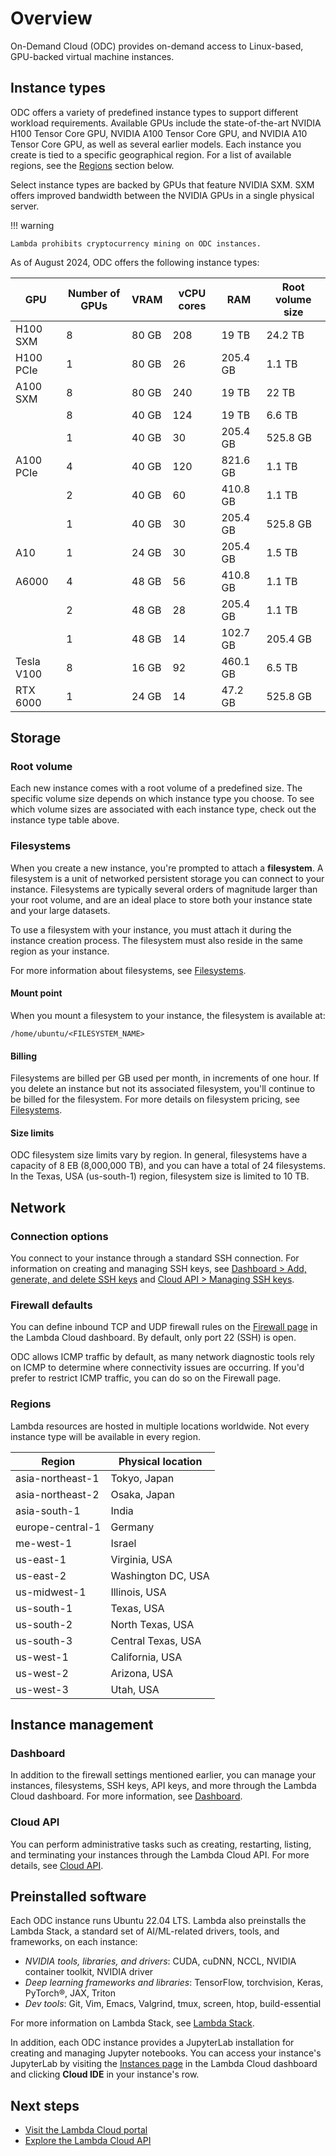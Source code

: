 # Overview

On-Demand Cloud (ODC) provides on-demand access to Linux-based, GPU-backed
virtual machine instances.

## Instance types

ODC offers a variety of predefined instance types to support different workload
requirements. Available GPUs include the state-of-the-art NVIDIA H100 Tensor
Core GPU, NVIDIA A100 Tensor Core GPU, and NVIDIA A10 Tensor Core GPU, as well
as several earlier models. Each instance you create is tied to a specific
geographical region. For a list of available regions, see the
[Regions](#regions) section below.

Select instance types are backed by GPUs that feature NVIDIA SXM. SXM offers
improved bandwidth between the NVIDIA GPUs in a single physical server.

!!! warning

    Lambda prohibits cryptocurrency mining on ODC instances.

As of August 2024, ODC offers the following instance types:

| GPU        | Number of GPUs | VRAM   | vCPU cores | RAM       | Root volume size |
|------------|----------------|--------|------------|-----------|------------------|
| H100 SXM   | 8              | 80 GB  | 208        | 19 TB     | 24.2 TB          |
| H100 PCIe  | 1              | 80 GB  | 26         | 205.4 GB  | 1.1 TB           |
| A100 SXM   | 8              | 80 GB  | 240        | 19 TB     | 22 TB            |
|            | 8              | 40 GB  | 124        | 19 TB     | 6.6 TB           |
|            | 1              | 40 GB  | 30         | 205.4 GB  | 525.8 GB         |
| A100 PCIe  | 4              | 40 GB  | 120        | 821.6 GB  | 1.1 TB           |
|            | 2              | 40 GB  | 60         | 410.8 GB  | 1.1 TB           |
|            | 1              | 40 GB  | 30         | 205.4 GB  | 525.8 GB         |
| A10        | 1              | 24 GB  | 30         | 205.4 GB  | 1.5 TB           |
| A6000      | 4              | 48 GB  | 56         | 410.8 GB  | 1.1 TB           |
|            | 2              | 48 GB  | 28         | 205.4 GB  | 1.1 TB           |
|            | 1              | 48 GB  | 14         | 102.7 GB  | 205.4 GB         |
| Tesla V100 | 8              | 16 GB  | 92         | 460.1 GB  | 6.5 TB           |
| RTX 6000   | 1              | 24 GB  | 14         | 47.2 GB   | 525.8 GB         |

## Storage

### Root volume

Each new instance comes with a root volume of a predefined size. The specific
volume size depends on which instance type you choose. To see which volume sizes
are associated with each instance type, check out the instance type table above.

### Filesystems

When you create a new instance, you're prompted to attach a **filesystem**. A
filesystem is a unit of networked persistent storage you can connect to your
instance. Filesystems are typically several orders of magnitude larger than your
root volume, and are an ideal place to store both your instance state and your
large datasets.

To use a filesystem with your instance, you must attach it during the instance
creation process. The filesystem must also reside in the same region as your
instance.

For more information about filesystems, see [Filesystems](../filesystems.md).

#### Mount point

When you mount a filesystem to your instance, the filesystem is available at:

```markup
/home/ubuntu/<FILESYSTEM_NAME>
```

#### Billing

Filesystems are billed per GB used per month, in increments of one hour. If you
delete an instance but not its associated filesystem, you'll continue to be
billed for the filesystem. For more details on filesystem pricing, see
[Filesystems](../filesystems.md).

#### Size limits

ODC filesystem size limits vary by region. In general, filesystems have a
capacity of 8 EB (8,000,000 TB), and you can have a total of 24 filesystems. In
the Texas, USA (us-south-1) region, filesystem size is limited to 10 TB.

## Network

### Connection options

You connect to your instance through a standard SSH connection. For information
on creating and managing SSH keys, see [Dashboard > Add, generate, and delete
SSH keys](dashboard.md#add-generate-and-delete-ssh-keys) and [Cloud API >
Managing SSH keys](../cloud-api.md#managing-ssh-keys).

### Firewall defaults

You can define inbound TCP and UDP firewall rules on the [Firewall
page](https://cloud.lambdalabs.com/firewall) in the Lambda Cloud dashboard. By
default, only port 22 (SSH) is open.

ODC allows ICMP traffic by default, as many network diagnostic tools rely on
ICMP to determine where connectivity issues are occurring. If you'd prefer to
restrict ICMP traffic, you can do so on the Firewall page.

### Regions

Lambda resources are hosted in multiple locations worldwide. Not every instance
type will be available in every region.

| Region           | Physical location  |
| ---------------- | ------------------ |
| asia-northeast-1 | Tokyo, Japan       |
| asia-northeast-2 | Osaka, Japan       |
| asia-south-1     | India              |
| europe-central-1 | Germany            |
| me-west-1        | Israel             |
| us-east-1        | Virginia, USA      |
| us-east-2        | Washington DC, USA |
| us-midwest-1     | Illinois, USA      |
| us-south-1       | Texas, USA         |
| us-south-2       | North Texas, USA   |
| us-south-3       | Central Texas, USA |
| us-west-1        | California, USA    |
| us-west-2        | Arizona, USA       |
| us-west-3        | Utah, USA          |

## Instance management

### Dashboard

In addition to the firewall settings mentioned earlier, you can manage your
instances, filesystems, SSH keys, API keys, and more through the Lambda Cloud
dashboard. For more information, see [Dashboard](dashboard).

### Cloud API

You can perform administrative tasks such as creating, restarting, listing, and
terminating your instances through the Lambda Cloud API. For more details, see
[Cloud API](../cloud-api.md).

## Preinstalled software

Each ODC instance runs Ubuntu 22.04 LTS. Lambda also preinstalls the Lambda
Stack, a standard set of AI/ML-related drivers, tools, and frameworks, on each
instance:

* _NVIDIA tools, libraries, and drivers_: CUDA, cuDNN, NCCL, NVIDIA container
  toolkit, NVIDIA driver
* _Deep learning frameworks and libraries_: TensorFlow, torchvision, Keras,
  PyTorch®, JAX, Triton
* _Dev tools_: Git, Vim, Emacs, Valgrind, tmux, screen, htop, build-essential

For more information on Lambda Stack, see
[Lambda Stack](https://lambdalabs.com/lambda-stack-deep-learning-software).

In addition, each ODC instance provides a JupyterLab installation for creating
and managing Jupyter notebooks. You can access your instance's JupyterLab by
visiting the [Instances page](https://cloud.lambdalabs.com/instances) in the
Lambda Cloud dashboard and clicking **Cloud IDE** in your instance's row.

## Next steps

* [Visit the Lambda Cloud portal](https://cloud.lambdalabs.com)
* [Explore the Lambda Cloud API](../cloud-api.md)
